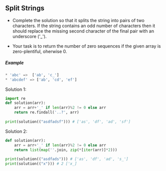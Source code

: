 ## Split Strings 
- Complete the solution so that it splits the string into pairs of two characters. If the string contains an odd number of characters then it should replace the missing second character of the final pair with an underscore ('_').

- Your task is to return the number of zero sequences if the given array is zero-plentiful, oherwise 0.
##### Example  
```python            
* 'abc' =>  ['ab', 'c_']
* 'abcdef' => ['ab', 'cd', 'ef']
``` 
Solution 1:
```python
import re
def solution(arr): 
    arr = arr+'_' if len(arr)%2 != 0 else arr 
    return re.findall('..?', arr)
  
print(solution(("asdfadsf"))) # ['as', 'df', 'ad', 'sf'] 
```
Solution 2:
```python
def solution(arr): 
    arr = arr+'_' if len(arr)%2 != 0 else arr 
    return list(map(''.join, zip(*[iter(arr)]*2)))
   
print(solution(("asdfads"))) # ['as', 'df', 'ad', 's_'] 
print(solution(("x"))) # 2 ['x_] 
```